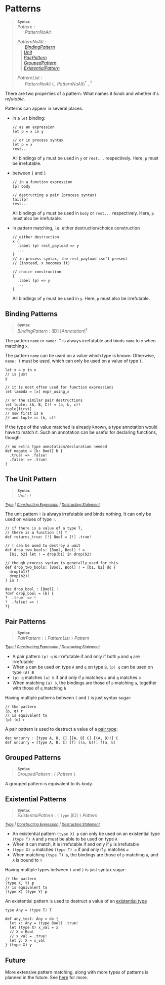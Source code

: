 # Patterns

> **<sup>Syntax</sup>**\
> _Pattern_ :\
> &nbsp;&nbsp; &nbsp;&nbsp; _PatternNoAlt_ <!--\
> &nbsp;&nbsp; | [_AltPattern_](#alternatives)-->
>
> _PatternNoAlt_ :\
> &nbsp;&nbsp; &nbsp;&nbsp; [_BindingPattern_](#binding-patterns) \
> &nbsp;&nbsp; | [_Unit_](#the-unit-pattern) \
> &nbsp;&nbsp; | [_PairPattern_](#pair-patterns) <!--\
> &nbsp;&nbsp; | [_VariantPattern_](#variant-patterns) \
> &nbsp;&nbsp; | [_BlankPattern_](#the-blank-pattern) -->\
> &nbsp;&nbsp; | [_GroupedPattern_](#grouped-patterns) \
> &nbsp;&nbsp; | [_ExistentialPattern_](#existential-patterns)
>
> _PatternList_ :\
> &nbsp;&nbsp; &nbsp;&nbsp; _PatternNoAlt_ (`,` _PatternNoAlt_)<sup>*</sup> `,`<sup>?</sup>

There are two properties of a pattern: What names it *binds* and whether it's *refutable*.

Patterns can appear in several places:
- in a `let` binding:
  ```par
  // as an expression
  let p = x in y

  // or in process syntax
  let p = x
  rest...
  ```
  All bindings of `p` must be used in `y` or `rest...` respectively.
  Here, `p` must be irrefutable.

- between `[` and `]`
  ```par
  // in a function expression
  [p] body

  // destructing a pair (process syntax)
  tail[p]
  rest...
  ```
  All bindings of `p` must be used in `body` or `rest...` respectively.
  Here, `p` must also be irrefutable.

<!-- - in pattern matching, i.e. either destruction
  ```par
  x {
    p1 => y1,
    p2 => y2,
    ...
  }
  ```
  Here, the patterns `p1`, `p2`, ... don't have to be irrefutable. All bindings of a pattern `p` must be used in the corresponding branch `y` though.

  The matching must be *exhaustive*, i.e. every possible value of `x` must be matched in some branch. If multiple branches would match `x`, the first one is used.-->
- in pattern matching, i.e. either destruction/choice construction
  ```par
  // either destruction
  x {
    .label (p) rest_payload => y
    ...
  }
  // in process syntax, the rest_payload isn't present
  // (instead, x becomes it)

  // choice construction
  {
    .label (p) => y
    ...
  }
  ```
  All bindings of `p` must be used in `y`.
  Here, `p` must also be irrefutable.

## Binding Patterns

> **<sup>Syntax</sup>**\
> _BindingPattern_ : [ID] [_Annotation_]<sup>?</sup> <!--(`@` _PatternNoAlt_)<sup>?</sup>-->

<!--The optional `@` and what comes after is called a *subpattern*.

If no subpattern is present, the pattern always matches and binds to its name:-->

The pattern `name` or `name: T` is always irrefutable and binds `name` to `x` when matching `x`.

The pattern `name` can be used on a value which type is known. Otherwise, `name: T` must be used, which can only be used on a value of type `T`.

```par
let x = y in x
// is just
y

// it is most often used for function expressions
let lambda = [x] expr_using_x

// or the similar pair destructions
let tuple: (A, B, C)! = (a, b, c)!
tuple[first]
// now first is a
// and tuple is (b, c)!
```

If the type of the value matched is already known, a type annotation would have to match it.
Such an annotation can be useful for declaring functions, though:
```par
// no extra type annotation/declaration needed
def negate = [b: Bool] b {
  .true! => .false!
  .false! => .true!
}
```

<!--If a subpattern is present, however, `name @ subp` matches exactly when `subp` matches. Generally, it is refutable. When matching `x`, it binds `name` to `x`. All bindings of `subp` are consumed by `name`, i.e. they can't be used anymore. For that reason, the [blank pattern](#the-blank-pattern) `_` may be used inside `subp`.
```par
// example
```-->

## The Unit Pattern

> **<sup>Syntax</sup>**\
> _Unit_ : `!`

*<sup>
[Type](types.md#the-unit-type)
| [Constructing Expression](./expressions/construction.md#the-unit-expression)
| [Destructing Statement](./statements/commands.md#todo)
</sup>*

The unit pattern `!` is always irrefutable and binds nothing.
It can only be used on values of type `!`.

```par
// if there is a value of a type T,
// there is a function [!] T
def returns_true: [!] Bool = [!] .true!

// ! can be used to destroy a unit
def drop_two_bools: [Bool, Bool] ! = 
  [b1, b2] let ! = drop(b1) in drop(b2)

// though process syntax is generally used for this
def drop_two_bools: [Bool, Bool] ! = [b1, b2] do {
  drop(b1)?
  drop(b2)?
} in !

dec drop_bool : [Bool] ! 
?def drop_bool = [b] {
?  .true! => !
?  .false! => !
?}
```

## Pair Patterns

> **<sup>Syntax</sup>**\
> _PairPattern_ : `(` _PatternList_ `)` _Pattern_

*<sup>
[Type](types.md#pair-types)
| [Constructing Expression](./expressions/construction.md#pair-expressions)
| [Destructing Statement](./statements/commands.md#todo)
</sup>*

- A pair pattern `(p) q` is irrefutable if and only if both `p` and `q` are irrefutable
- When `p` can be used on type `A` and `q` on type `B`, `(p) q` can be used on type `(A) B`
- `(p) q` matches `(a) b` if and only if `p` matches `a` and `q` matches `b`
- When matching `(a) b`, the bindings are those of `p` matching `a`, together with those of `q` matching `b`

Having multiple patterns between `(` and `)` is just syntax sugar:
```par
// the pattern
(p, q) r
// is equivalent to
(p) (q) r
```

A pair pattern is used to destruct a value of a [pair type](types.md#pair-types):
```par
dec uncurry : [type A, B, C] [[A, B] C] [(A, B)!] C
def uncurry = [type A, B, C] [f] [(a, b)!] f(a, b)
```


<!--## Variant Patterns

> **<sup>Syntax</sup>**\
> _VariantPattern_ : [_Label_](types.md) _PatternNoAlt_

*<sup>
[Type](types.md#either-types)
| [Constructing Expression](./expressions/construction.md#either-selections)
</sup>*

- A variant pattern `.la p` can only be used on type `either { .la A, ... }` and `p` must be able to be used on type `A`
- The pattern cannot be used if the type of the value being matched on is unknown
- When it can match, it is irrefutable if and only if the `either` has exactly one variant
- `.la p` matches `x` if and only if `x` is of the variant `.la` and `p` matches the payload of `x`
- Its bindings are those of `p`

Variant patterns are almost exclusively used in destructing values of either types (in [expressions](./expressions/application.md#either-destructions) or [statements](./statements/commands.md#todo)):
```par
dec get_second : [type T] [List<T>] (Option<T>) List<T>
def get_second = [type T] [list] list {
  .item(fst).item(snd) rest => (.some snd) .item(fst) rest,
  other => (.none!) other
}
```
-->

## Grouped Patterns

> **<sup>Syntax</sup>**\
> _GroupedPattern_ : `{` _Pattern_ `}`

A grouped pattern is equivalent to its body.

## Existential Patterns

> **<sup>Syntax</sup>**\
> _ExistentialPattern_ : `(` `type` [ID] `)` _Pattern_

*<sup>
[Type](types.md#existential-types)
| [Constructing Expression](./expressions/construction.md#existential-constructions)
| [Destructing Statement](./statements/commands.md#todo)
</sup>*

- An existential pattern `(type X) p` can only be used on an existential type `(type T) A` and `p` must be able to be used on type `A`
- When it can match, it is irrefutable if and only if `p` is irrefutable
- `(type X) p` matches `(type T) a` if and only if `p` matches `a`
- When matching `(type T) a`, the bindings are those of `p` matching `a`, and `X` is bound to `T`

Having multiple types between `(` and `)` is just syntax sugar:
```par
// the pattern
(type X, Y) p
// is equivalent to
(type X) (type Y) p
```

An existential pattern is used to destruct a value of an [existential type](types.md#existential-types)
```par
type Any = (type T) T

def any_test: Any = do {
  let x: Any = (type Bool) .true!
  let (type X) x_val = x
  // X = Bool
  // x_val = .true!
  let y: X = x_val
} (type X) y
```

<!--## Alternatives

> **<sup>Syntax</sup>**\
> _Alternatives_ : `|`<sup>?</sup> _PatternNoAlt_ (`|` _PatternNoAlt_)<sup>+</sup>

- The alternatives `a | b | ...` can be used on type `T` if `a`, `b`, ... can all be used on type `T`
- Together, they're an irrefutable pattern if and only if (todo)
-->

## Future

More extensive pattern matching, along with more types of patterns is planned in the future. See [here](future.md) for more.